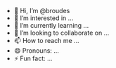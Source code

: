 - 👋 Hi, I’m @broudes
- 👀 I’m interested in ...
- 🌱 I’m currently learning ...
- 💞️ I’m looking to collaborate on ...
- 📫 How to reach me ...
- 😄 Pronouns: ...
- ⚡ Fun fact: ...

<!---
broudes/broudes is a ✨ special ✨ repository because its `README.md` (this file) appears on your GitHub profile.
You can click the Preview link to take a look at your changes.
--->
